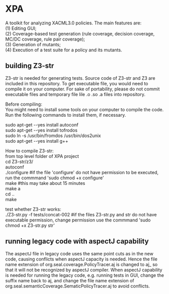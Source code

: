# XPA
A toolkit for analyzing XACML3.0 policies. The main features are:  
(1) Editing GUI;   
(2) Coverage-based test generation (rule coverage, decision coverage, MC/DC coverage, rule pair coverage);   
(3) Generation of mutants;   
(4) Execution of a test suite for a policy and its mutants.  
  
## building Z3-str  
Z3-str is needed for generating tests. Source code of Z3-str and Z3 are included in this repository. To get executable file, you would need to compile it on your computer. For sake of portability, please do not commit executable files and temporary file lile .o .so .a files into repository.  
  
Before compiling:  
You might need to install some tools on your computer to compile the code. Run the following commands to install them, if necessary.  
  
sudo apt-get --yes install autoconf  
sudo apt-get --yes install tofrodos  
sudo ln -s /usr/bin/fromdos /usr/bin/dos2unix   
sudo apt-get --yes install g++  
  
How to compile Z3-str:  
from top level folder of XPA project  
cd Z3-str/z3/  
autoconf  
./configure  #if the file 'configure' do not have permission to be executed, run the commmand 'sudo chmod +x configure'  
make	#this may take about 15 minutes  
make a  
cd ..  
make  
  
test whether Z3-str works:  
./Z3-str.py -f tests/concat-002	#if the files Z3-str.py and str do not have executable permission, change permission use the commmand 'sudo chmod +x Z3-str.py str'  

## running legacy code with aspectJ capability
The aspectJ file in legacy code uses the same point cuts as in the new code, causing conflicts when aspectJ capacity is needed. Hence the file name extension of org.seal.coverage.PolicyTracer.aj is changed to aj_ so that it will not be recognized by aspectJ compiler. When aspectJ capability is needed for running the legacy code, e.g. running tests in GUI, change the suffix name back to aj, and change the file name extension of org.seal.semanticCoverage.SematicPolicyTracer.aj to avoid conflicts.
